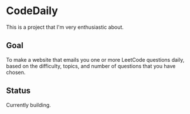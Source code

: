 # CodeDaily

This is a project that I'm very enthusiastic about.

## Goal
To make a website that emails you one or more LeetCode questions daily, based on the difficulty, topics, and number of questions that you have chosen.
## Status
Currently building.
